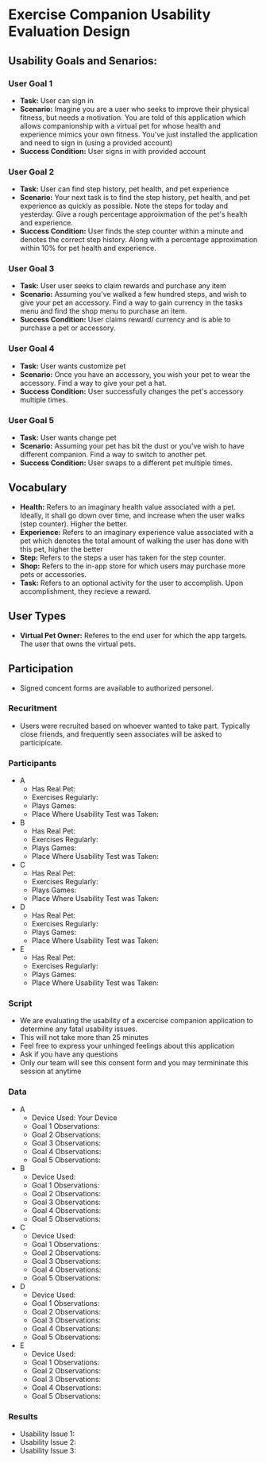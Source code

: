 # Exercise Companion Usability Evaluation Design

## Usability Goals and Senarios:

### User Goal 1
- **Task:** User can sign in
- **Scenario:** Imagine you are a user who seeks to improve their physical fitness, but needs a motivation.  You are told of this application which allows companionship with a virtual pet for whose health and experience mimics your own fitness.  You've just installed the application and need to sign in (using a provided account)
- **Success Condition:** User signs in with provided account

### User Goal 2
- **Task:** User can find step history, pet health, and pet experience
- **Scenario:** Your next task is to find the step history, pet health, and pet experience as quickly as possible.  Note the steps for today and yesterday.  Give a rough percentage approixmation of the pet's health and experience.
- **Success Condition:** User finds the step counter within a minute and denotes the correct step history.  Along with a percentage approximation within 10% for pet health and experience.

### User Goal 3
- **Task:** User user seeks to claim rewards and purchase any item
- **Scenario:** Assuming you've walked a few hundred steps, and wish to give your pet an accessory.  Find a way to gain currency in the tasks menu and find the shop menu to purchase an item.
- **Success Condition:** User claims reward/ currency and is able to purchase a pet or accessory.

### User Goal 4
- **Task:** User wants customize pet
- **Scenario:** Once you have an accessory, you wish your pet to wear the accessory.  Find a way to give your pet a hat.
- **Success Condition:** User successfully changes the pet's accessory multiple times.

### User Goal 5
- **Task:** User wants change pet
- **Scenario:** Assuming your pet has bit the dust or you've wish to have different companion.  Find a way to switch to another pet.
- **Success Condition:** User swaps to a different pet multiple times.

## Vocabulary
- **Health:** Refers to an imaginary health value associated with a pet.  Ideally, it shall go down over time, and increase when the user walks (step counter).  Higher the better.
- **Experience:** Refers to an imaginary experience value associated with a pet which denotes the total amount of walking the user has done with this pet, higher the better
- **Step:** Refers to the steps a user has taken for the step counter.
- **Shop:** Refers to the in-app store for which users may purchase more pets or accessories.
- **Task:** Refers to an optional activity for the user to accomplish.  Upon accomplishment, they recieve a reward.

## User Types
- **Virtual Pet Owner:** Referes to the end user for which the app targets.  The user that owns the virtual pets.

## Participation
- Signed concent forms are available to authorized personel.
### Recuritment
- Users were recruited based on whoever wanted to take part.  Typically close friends, and frequently seen associates will be asked to participicate.
### Participants
- A
  - Has Real Pet:
  - Exercises Regularly:
  - Plays Games:
  - Place Where Usability Test was Taken:
- B
  - Has Real Pet:
  - Exercises Regularly:
  - Plays Games:
  - Place Where Usability Test was Taken:
- C
  - Has Real Pet:
  - Exercises Regularly:
  - Plays Games:
  - Place Where Usability Test was Taken:
- D
  - Has Real Pet:
  - Exercises Regularly:
  - Plays Games:
  - Place Where Usability Test was Taken:
- E
  - Has Real Pet:
  - Exercises Regularly:
  - Plays Games:
  - Place Where Usability Test was Taken:

### Script
- We are evaluating the usability of a excercise companion application to determine any fatal usability issues.
- This will not take more than 25 minutes
- Feel free to express your unhinged feelings about this application
- Ask if you have any questions
- Only our team will see this consent form and you may termininate this session at anytime

### Data
- A
  - Device Used: Your Device
  - Goal 1 Observations:
  - Goal 2 Observations:
  - Goal 3 Observations:
  - Goal 4 Observations:
  - Goal 5 Observations:
- B
  - Device Used:
  - Goal 1 Observations:
  - Goal 2 Observations:
  - Goal 3 Observations:
  - Goal 4 Observations:
  - Goal 5 Observations:
- C
  - Device Used:
  - Goal 1 Observations:
  - Goal 2 Observations:
  - Goal 3 Observations:
  - Goal 4 Observations:
  - Goal 5 Observations:
- D
  - Device Used:
  - Goal 1 Observations:
  - Goal 2 Observations:
  - Goal 3 Observations:
  - Goal 4 Observations:
  - Goal 5 Observations:
- E
  - Device Used:
  - Goal 1 Observations:
  - Goal 2 Observations:
  - Goal 3 Observations:
  - Goal 4 Observations:
  - Goal 5 Observations:

### Results
- Usability Issue 1:
- Usability Issue 2:
- Usability Issue 3:



